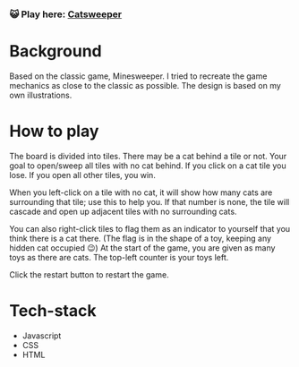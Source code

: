 ### 😺 Play here: [Catsweeper](https://saralotfi.github.io/catsweeper/)

# Background
Based on the classic game, Minesweeper. I tried to recreate the game mechanics as close to the classic as possible. The design is based on my own illustrations.

# How to play
The board is divided into tiles. There may be a cat behind a tile or not. Your goal to open/sweep all tiles with no cat behind. If you click on a cat tile you lose. If you open all other tiles, you win.

When you left-click on a tile with no cat, it will show how many cats are surrounding that tile; use this to help you. If that number is none, the tile will cascade and open up adjacent tiles with no surrounding cats.

You can also right-click tiles to flag them as an indicator to yourself that you think there is a cat there. (The flag is in the shape of a toy, keeping any hidden cat occupied 😉) At the start of the game, you are given as many toys as there are cats. The top-left counter is your toys left.

Click the restart button to restart the game.

# Tech-stack
- Javascript
- CSS
- HTML
